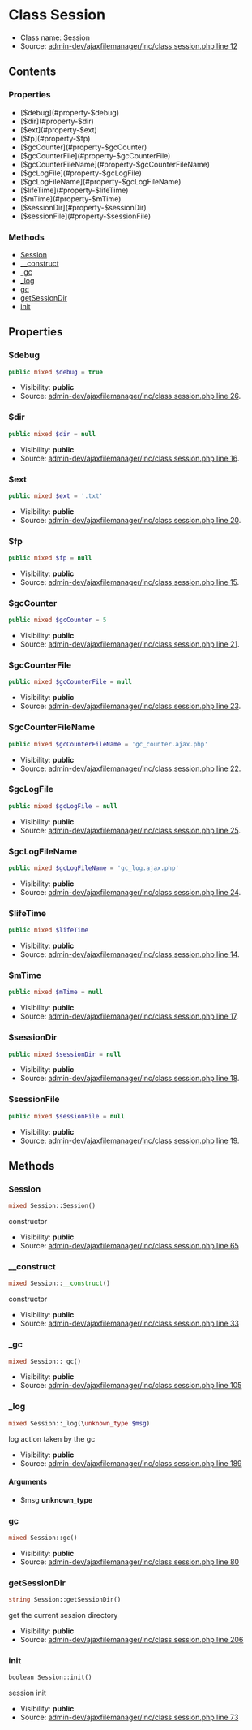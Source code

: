 Class Session
=====================





* Class name: Session
* Source: [admin-dev/ajaxfilemanager/inc/class.session.php line 12](https://github.com/PrestaShop/PrestaShop/blob/1.5.0.1/admin-dev/ajaxfilemanager/inc/class.session.php#L12)


Contents
--------


### Properties

* [$debug](#property-$debug)
* [$dir](#property-$dir)
* [$ext](#property-$ext)
* [$fp](#property-$fp)
* [$gcCounter](#property-$gcCounter)
* [$gcCounterFile](#property-$gcCounterFile)
* [$gcCounterFileName](#property-$gcCounterFileName)
* [$gcLogFile](#property-$gcLogFile)
* [$gcLogFileName](#property-$gcLogFileName)
* [$lifeTime](#property-$lifeTime)
* [$mTime](#property-$mTime)
* [$sessionDir](#property-$sessionDir)
* [$sessionFile](#property-$sessionFile)

### Methods

* [Session](#method-Session)
* [__construct](#method-__construct)
* [_gc](#method-_gc)
* [_log](#method-_log)
* [gc](#method-gc)
* [getSessionDir](#method-getSessionDir)
* [init](#method-init)




Properties
----------


### <a name="property-$debug"></a>$debug

```php
public mixed $debug = true
```





* Visibility: **public**
* Source: [admin-dev/ajaxfilemanager/inc/class.session.php line 26](https://github.com/PrestaShop/PrestaShop/blob/1.5.0.1/admin-dev/ajaxfilemanager/inc/class.session.php#L26).


### <a name="property-$dir"></a>$dir

```php
public mixed $dir = null
```





* Visibility: **public**
* Source: [admin-dev/ajaxfilemanager/inc/class.session.php line 16](https://github.com/PrestaShop/PrestaShop/blob/1.5.0.1/admin-dev/ajaxfilemanager/inc/class.session.php#L16).


### <a name="property-$ext"></a>$ext

```php
public mixed $ext = '.txt'
```





* Visibility: **public**
* Source: [admin-dev/ajaxfilemanager/inc/class.session.php line 20](https://github.com/PrestaShop/PrestaShop/blob/1.5.0.1/admin-dev/ajaxfilemanager/inc/class.session.php#L20).


### <a name="property-$fp"></a>$fp

```php
public mixed $fp = null
```





* Visibility: **public**
* Source: [admin-dev/ajaxfilemanager/inc/class.session.php line 15](https://github.com/PrestaShop/PrestaShop/blob/1.5.0.1/admin-dev/ajaxfilemanager/inc/class.session.php#L15).


### <a name="property-$gcCounter"></a>$gcCounter

```php
public mixed $gcCounter = 5
```





* Visibility: **public**
* Source: [admin-dev/ajaxfilemanager/inc/class.session.php line 21](https://github.com/PrestaShop/PrestaShop/blob/1.5.0.1/admin-dev/ajaxfilemanager/inc/class.session.php#L21).


### <a name="property-$gcCounterFile"></a>$gcCounterFile

```php
public mixed $gcCounterFile = null
```





* Visibility: **public**
* Source: [admin-dev/ajaxfilemanager/inc/class.session.php line 23](https://github.com/PrestaShop/PrestaShop/blob/1.5.0.1/admin-dev/ajaxfilemanager/inc/class.session.php#L23).


### <a name="property-$gcCounterFileName"></a>$gcCounterFileName

```php
public mixed $gcCounterFileName = 'gc_counter.ajax.php'
```





* Visibility: **public**
* Source: [admin-dev/ajaxfilemanager/inc/class.session.php line 22](https://github.com/PrestaShop/PrestaShop/blob/1.5.0.1/admin-dev/ajaxfilemanager/inc/class.session.php#L22).


### <a name="property-$gcLogFile"></a>$gcLogFile

```php
public mixed $gcLogFile = null
```





* Visibility: **public**
* Source: [admin-dev/ajaxfilemanager/inc/class.session.php line 25](https://github.com/PrestaShop/PrestaShop/blob/1.5.0.1/admin-dev/ajaxfilemanager/inc/class.session.php#L25).


### <a name="property-$gcLogFileName"></a>$gcLogFileName

```php
public mixed $gcLogFileName = 'gc_log.ajax.php'
```





* Visibility: **public**
* Source: [admin-dev/ajaxfilemanager/inc/class.session.php line 24](https://github.com/PrestaShop/PrestaShop/blob/1.5.0.1/admin-dev/ajaxfilemanager/inc/class.session.php#L24).


### <a name="property-$lifeTime"></a>$lifeTime

```php
public mixed $lifeTime
```





* Visibility: **public**
* Source: [admin-dev/ajaxfilemanager/inc/class.session.php line 14](https://github.com/PrestaShop/PrestaShop/blob/1.5.0.1/admin-dev/ajaxfilemanager/inc/class.session.php#L14).


### <a name="property-$mTime"></a>$mTime

```php
public mixed $mTime = null
```





* Visibility: **public**
* Source: [admin-dev/ajaxfilemanager/inc/class.session.php line 17](https://github.com/PrestaShop/PrestaShop/blob/1.5.0.1/admin-dev/ajaxfilemanager/inc/class.session.php#L17).


### <a name="property-$sessionDir"></a>$sessionDir

```php
public mixed $sessionDir = null
```





* Visibility: **public**
* Source: [admin-dev/ajaxfilemanager/inc/class.session.php line 18](https://github.com/PrestaShop/PrestaShop/blob/1.5.0.1/admin-dev/ajaxfilemanager/inc/class.session.php#L18).


### <a name="property-$sessionFile"></a>$sessionFile

```php
public mixed $sessionFile = null
```





* Visibility: **public**
* Source: [admin-dev/ajaxfilemanager/inc/class.session.php line 19](https://github.com/PrestaShop/PrestaShop/blob/1.5.0.1/admin-dev/ajaxfilemanager/inc/class.session.php#L19).


Methods
-------


### <a name="method-Session"></a>Session

```php
mixed Session::Session()
```

constructor



* Visibility: **public**
* Source: [admin-dev/ajaxfilemanager/inc/class.session.php line 65](https://github.com/PrestaShop/PrestaShop/blob/1.5.0.1/admin-dev/ajaxfilemanager/inc/class.session.php#L65)




### <a name="method-__construct"></a>__construct

```php
mixed Session::__construct()
```

constructor



* Visibility: **public**
* Source: [admin-dev/ajaxfilemanager/inc/class.session.php line 33](https://github.com/PrestaShop/PrestaShop/blob/1.5.0.1/admin-dev/ajaxfilemanager/inc/class.session.php#L33)




### <a name="method-_gc"></a>_gc

```php
mixed Session::_gc()
```





* Visibility: **public**
* Source: [admin-dev/ajaxfilemanager/inc/class.session.php line 105](https://github.com/PrestaShop/PrestaShop/blob/1.5.0.1/admin-dev/ajaxfilemanager/inc/class.session.php#L105)




### <a name="method-_log"></a>_log

```php
mixed Session::_log(\unknown_type $msg)
```

log action taken by the gc



* Visibility: **public**
* Source: [admin-dev/ajaxfilemanager/inc/class.session.php line 189](https://github.com/PrestaShop/PrestaShop/blob/1.5.0.1/admin-dev/ajaxfilemanager/inc/class.session.php#L189)


#### Arguments
* $msg **unknown_type**



### <a name="method-gc"></a>gc

```php
mixed Session::gc()
```





* Visibility: **public**
* Source: [admin-dev/ajaxfilemanager/inc/class.session.php line 80](https://github.com/PrestaShop/PrestaShop/blob/1.5.0.1/admin-dev/ajaxfilemanager/inc/class.session.php#L80)




### <a name="method-getSessionDir"></a>getSessionDir

```php
string Session::getSessionDir()
```

get the current session directory



* Visibility: **public**
* Source: [admin-dev/ajaxfilemanager/inc/class.session.php line 206](https://github.com/PrestaShop/PrestaShop/blob/1.5.0.1/admin-dev/ajaxfilemanager/inc/class.session.php#L206)




### <a name="method-init"></a>init

```php
boolean Session::init()
```

session init



* Visibility: **public**
* Source: [admin-dev/ajaxfilemanager/inc/class.session.php line 73](https://github.com/PrestaShop/PrestaShop/blob/1.5.0.1/admin-dev/ajaxfilemanager/inc/class.session.php#L73)



